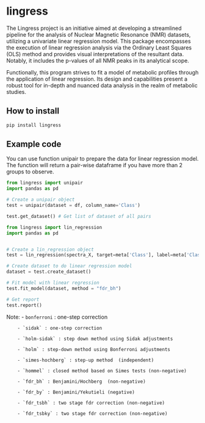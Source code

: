 # lingress
The Lingress project is an initiative aimed at developing a streamlined pipeline for the analysis of Nuclear Magnetic Resonance (NMR) datasets, utilizing a univariate linear regression model. This package encompasses the execution of linear regression analysis via the Ordinary Least Squares (OLS) method and provides visual interpretations of the resultant data. Notably, it includes the p-values of all NMR peaks in its analytical scope.

Functionally, this program strives to fit a model of metabolic profiles through the application of linear regression. Its design and capabilities present a robust tool for in-depth and nuanced data analysis in the realm of metabolic studies.

## **How to install**

```bash
pip install lingress
```

## **Example code**


You can use function unipair to prepare the data for linear regression model. The function will return
a pair-wise dataframe if you have more than 2 groups to observe.

```python
from lingress import unipair
import pandas as pd

# Create a unipair object
test = unipair(dataset = df, column_name='Class')

test.get_dataset() # Get list of dataset of all pairs

```

```python
from lingress import lin_regression
import pandas as pd


# Create a lin_regression object
test = lin_regression(spectra_X, target=meta['Class'], label=meta['Class'], features = spectra_X.columns)

# Create dataset to do linear regression model
dataset = test.create_dataset()

# Fit model with linear regression
test.fit_model(dataset, method = "fdr_bh")

# Get report
test.report()
```

Note: 
        - `bonferroni` : one-step correction

        - `sidak` : one-step correction

        - `holm-sidak` : step down method using Sidak adjustments 

        - `holm` : step-down method using Bonferroni adjustments 

        - `simes-hochberg` : step-up method  (independent) 

        - `hommel` : closed method based on Simes tests (non-negative)

        - `fdr_bh` : Benjamini/Hochberg  (non-negative)

        - `fdr_by` : Benjamini/Yekutieli (negative)

        - `fdr_tsbh` : two stage fdr correction (non-negative)

        - `fdr_tsbky` : two stage fdr correction (non-negative)


